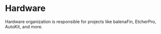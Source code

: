 # Hardware

Hardware organization is responsible for projects like balenaFin, EtcherPro, AutoKit, and more.
